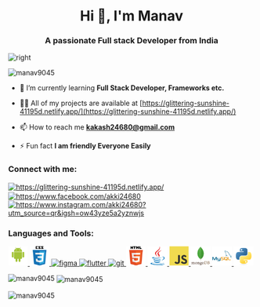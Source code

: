 <h1 align="center">Hi 👋, I'm Manav</h1>
<h3 align="center">A passionate Full stack Developer from India</h3>

<img src="https://cdn.dribbble.com/users/1292677/screenshots/6139167/avento.gif" alt="right" width="400">
<p align="left"> <img src="https://komarev.com/ghpvc/?username=manav9045&label=Profile%20views&color=0e75b6&style=flat" alt="manav9045" /> </p>

- 🌱 I’m currently learning **Full Stack Developer, Frameworks etc.**

- 👨‍💻 All of my projects are available at [https://glittering-sunshine-41195d.netlify.app/](https://glittering-sunshine-41195d.netlify.app/)

- 📫 How to reach me **kakash24680@gmail.com**

- ⚡ Fun fact **I am friendly Everyone Easily**

<h3 align="left">Connect with me:</h3>
<p align="left">
<a href="https://linkedin.com/in/https://glittering-sunshine-41195d.netlify.app/" target="blank"><img align="center" src="https://raw.githubusercontent.com/rahuldkjain/github-profile-readme-generator/master/src/images/icons/Social/linked-in-alt.svg" alt="https://glittering-sunshine-41195d.netlify.app/" height="30" width="40" /></a>
<a href="https://fb.com/https://www.facebook.com/akki24680" target="blank"><img align="center" src="https://raw.githubusercontent.com/rahuldkjain/github-profile-readme-generator/master/src/images/icons/Social/facebook.svg" alt="https://www.facebook.com/akki24680" height="30" width="40" /></a>
<a href="https://instagram.com/https://www.instagram.com/akki24680?utm_source=qr&igsh=ow43yze5a2yznwjs" target="blank"><img align="center" src="https://raw.githubusercontent.com/rahuldkjain/github-profile-readme-generator/master/src/images/icons/Social/instagram.svg" alt="https://www.instagram.com/akki24680?utm_source=qr&igsh=ow43yze5a2yznwjs" height="30" width="40" /></a>
</p>

<h3 align="left">Languages and Tools:</h3>
<p align="left"> <a href="https://developer.android.com" target="_blank" rel="noreferrer"> <img src="https://raw.githubusercontent.com/devicons/devicon/master/icons/android/android-original-wordmark.svg" alt="android" width="40" height="40"/> </a> <a href="https://www.w3schools.com/css/" target="_blank" rel="noreferrer"> <img src="https://raw.githubusercontent.com/devicons/devicon/master/icons/css3/css3-original-wordmark.svg" alt="css3" width="40" height="40"/> </a> <a href="https://www.figma.com/" target="_blank" rel="noreferrer"> <img src="https://www.vectorlogo.zone/logos/figma/figma-icon.svg" alt="figma" width="40" height="40"/> </a> <a href="https://flutter.dev" target="_blank" rel="noreferrer"> <img src="https://www.vectorlogo.zone/logos/flutterio/flutterio-icon.svg" alt="flutter" width="40" height="40"/> </a> <a href="https://git-scm.com/" target="_blank" rel="noreferrer"> <img src="https://www.vectorlogo.zone/logos/git-scm/git-scm-icon.svg" alt="git" width="40" height="40"/> </a> <a href="https://www.w3.org/html/" target="_blank" rel="noreferrer"> <img src="https://raw.githubusercontent.com/devicons/devicon/master/icons/html5/html5-original-wordmark.svg" alt="html5" width="40" height="40"/> </a> <a href="https://www.java.com" target="_blank" rel="noreferrer"> <img src="https://raw.githubusercontent.com/devicons/devicon/master/icons/java/java-original.svg" alt="java" width="40" height="40"/> </a> <a href="https://developer.mozilla.org/en-US/docs/Web/JavaScript" target="_blank" rel="noreferrer"> <img src="https://raw.githubusercontent.com/devicons/devicon/master/icons/javascript/javascript-original.svg" alt="javascript" width="40" height="40"/> </a> <a href="https://www.mongodb.com/" target="_blank" rel="noreferrer"> <img src="https://raw.githubusercontent.com/devicons/devicon/master/icons/mongodb/mongodb-original-wordmark.svg" alt="mongodb" width="40" height="40"/> </a> <a href="https://www.mysql.com/" target="_blank" rel="noreferrer"> <img src="https://raw.githubusercontent.com/devicons/devicon/master/icons/mysql/mysql-original-wordmark.svg" alt="mysql" width="40" height="40"/> </a> <a href="https://www.python.org" target="_blank" rel="noreferrer"> <img src="https://raw.githubusercontent.com/devicons/devicon/master/icons/python/python-original.svg" alt="python" width="40" height="40"/> </a> </p>

<p><img align="left" src="https://github-readme-stats.vercel.app/api/top-langs?username=manav9045&show_icons=true&locale=en&layout=compact" alt="manav9045" /></p>

<p>&nbsp;<img align="center" src="https://github-readme-stats.vercel.app/api?username=manav9045&show_icons=true&locale=en" alt="manav9045" /></p>

<p><img align="center" src="https://github-readme-streak-stats.herokuapp.com/?user=manav9045&" alt="manav9045" /></p>
